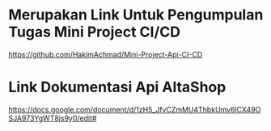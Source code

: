 # Merupakan Link Untuk Pengumpulan Tugas Mini Project CI/CD
https://github.com/HakimAchmad/Mini-Project-Api-CI-CD

# Link Dokumentasi Api AltaShop
https://docs.google.com/document/d/1zH5_JfvCZmMU4ThbkUmv6lCX49OSJA973YgWT8js9y0/edit#